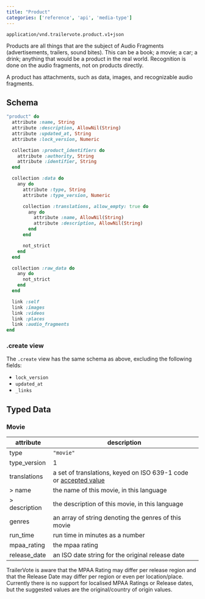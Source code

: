 ```yaml
---
title: "Product"
categories: ['reference', 'api', 'media-type']
---
```


```
application/vnd.trailervote.product.v1+json
```

Products are all things that are the subject of Audio Fragments (advertisements, trailers, sound bites). This can be a book; a movie; a car; a drink; anything that would be a product in the real world. Recognition is done on the audio fragments, not on products directly.

A product has attachments, such as data, images, and recognizable audio fragments.

## Schema

```Ruby
"product" do
  attribute :name, String
  attribute :description, AllowNil(String)
  attribute :updated_at, String
  attribute :lock_version, Numeric

  collection :product_identifiers do
    attribute :authority, String
    attribute :identifier, String
  end

  collection :data do
    any do
      attribute :type, String
      attribute :type_version, Numeric

      collection :translations, allow_empty: true do
        any do
          attribute :name, AllowNil(String)
          attribute :description, AllowNil(String)
        end
      end

      not_strict
    end
  end

  collection :raw_data do
    any do
      not_strict
    end
  end

  link :self
  link :images
  link :videos
  link :places
  link :audio_fragments
end
```

### .create view

The `.create` view has the same schema as above, excluding the following fields:

- `lock_version`
- `updated_at`
- `_links`

## Typed Data

### Movie

| attribute      | description |
|----------------|-------------|
| type           | `"movie"`   |
| type_version   | 1        |
| translations   | a set of translations, keyed on ISO 639-1 code or [accepted value](https://tools.ietf.org/html/rfc4647#section-2.1) |
| > name         | the name of this movie, in this language |
| > description  | the description of this movie, in this language |
| genres         | an array of string denoting the genres of this movie |
| run_time       | run time in minutes as a number |
| mpaa_rating    | the mpaa rating |
| release_date   | an ISO date string for the original release date |

TrailerVote is aware that the MPAA Rating may differ per release region and that the Release Date may differ per region or even per location/place. Currently there is no support for localised MPAA Ratings or Release dates, but the suggested values are the original/country of origin values.
